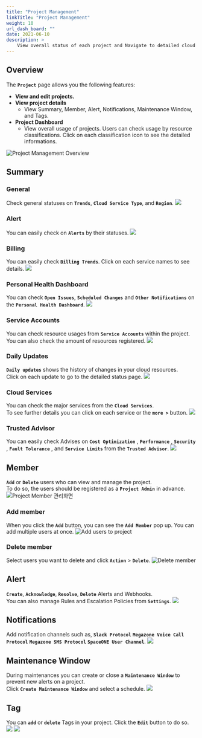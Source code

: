 ```yaml
---
title: "Project Management"
linkTitle: "Project Management"
weight: 10
url_dash_board: "" 
date: 2021-06-10
description: >
    View overall status of each project and Navigate to detailed cloud resources.
---
```


## Overview
The **`Project`** page allows you the following features:
* **View and edit projects.** 
* **View project details** 
    * View Summary, Member, Alert, Notifications, Maintenance Window, and Tags.
* **Project Dashboard** 
    * View overall usage of projects.
    Users can check usage by resource classifications. Click on each classification icon to see the detailed informations.

![Project Management Overview](/docs/guides/project/project_management_img/pm_01.png)

## Summary

### General
Check general statuses on **`Trends`**, **`Cloud Service Type`**, and **`Region`**.
![](/docs/guides/project/project_management_img/pm_03.png)

### Alert
You can easily check on **`Alerts`** by their statuses. 
![](/docs/guides/project/project_management_img/pm_10.png)

### Billing
You can easily check **`Billing Trends`**. Click on each service names to see details.
![](/docs/guides/project/project_management_img/pm_09.png)

### Personal Health Dashboard
You can check **`Open Issues`**, **`Scheduled Changes`** and **`Other Notifications`** on the **`Personal Health Dashboard`**.
![](/docs/guides/project/project_management_img/pm_04.png)

### Service Accounts
You can check resource usages from **`Service Accounts`** within the project. You can also check the amount of resources registered.
![](/docs/guides/project/project_management_img/pm_05.png)

### Daily Updates
**`Daily updates`** shows the history of changes in your cloud resources.<br> 
Click on each update to go to the detailed status page.
![](/docs/guides/project/project_management_img/pm_06.png)

### Cloud Services
You can check the major services from the **`Cloud Services`**.<br> 
To see further details you can click on each service or the **`more >`** button.
![](/docs/guides/project/project_management_img/pm_07.png)

### Trusted Advisor
You can easily check Advises on **`Cost Optimization`** , **`Performance`** , **`Security`** , **`Fault Tolerance`** , and **`Service Limits`** from the **`Trusted Advisor`**.
![](/docs/guides/project/project_management_img/pm_08.png)

## Member
**`Add`** or **`Delete`** users who can view and manage the project.<br>
To do so, the users should be registered as a **`Project Admin`** in advance.
![Project Member &#xAD00;&#xB9AC;&#xD654;&#xBA74;](/docs/guides/project/project_management_img/pm_11.png)

### Add member
When you click the **`Add`** button, you can see the **`Add Member`** pop up. You can add multiple users at once.
![Add users to project](/docs/guides/project/project_management_img/pm_12.png)

### Delete member
Select users you want to delete and click **`Action`** > **`Delete`**.
![Delete member](/docs/guides/project/project_management_img/pm_13.png)

## Alert
**`Create`**, **`Acknowledge`**, **`Resolve`**, **`Delete`** Alerts and Webhooks.<br> 
You can also manage Rules and Escalation Policies from **`Settings`**.
![](/docs/guides/project/project_management_img/pm_14.png)

## Notifications
Add notification channels such as, **`Slack Protocol`** **`Megazone Voice Call Protocol`** **`Megazone SMS Protocol`** **`SpaceONE User Channel`**.
![](/docs/guides/project/project_management_img/pm_15.png)

## Maintenance Window
During maintenances you can create or close a **`Maintenance Window`** to prevent new alerts on a project.<br> 
Click **`Create Maintenance Window`** and select a schedule.
![](/docs/guides/project/project_management_img/pm_16.png)

## Tag
You can **`add`** or **`delete`** Tags in your project. Click the **`Edit`** button to do so.
![](/docs/guides/project/project_management_img/pm_17.png)
![](/docs/guides/project/project_management_img/pm_18.png)